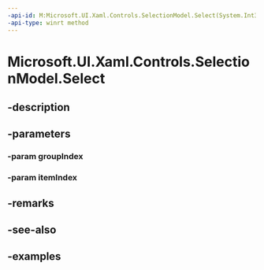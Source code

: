 ```yaml
---
-api-id: M:Microsoft.UI.Xaml.Controls.SelectionModel.Select(System.Int32,System.Int32)
-api-type: winrt method
---
```


<!-- Method syntax.
public void SelectionModel.Select(Int32 groupIndex, Int32 itemIndex)
-->

# Microsoft.UI.Xaml.Controls.SelectionModel.Select

## -description

## -parameters
### -param groupIndex

### -param itemIndex

## -remarks

## -see-also

## -examples

